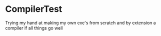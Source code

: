 # CompilerTest
Trying my hand at making my own exe's from scratch and by extension a compiler if all things go well

